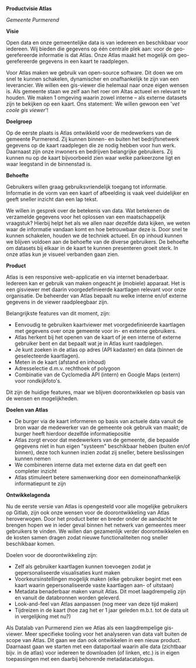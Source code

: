 **Productvisie Atlas**

_Gemeente Purmerend_

**Visie**

Open data en onze gemeentelijke data is van iedereen en beschikbaar voor iedereen. Wij bieden die gegevens op één centrale plek aan: voor de geo-gerefereerde informatie is dat Atlas. Onze Atlas maakt het mogelijk om geo-gerefereerde gegevens in een kaart te raadplegen.

Voor Atlas maken we gebruik van open-source software. Dit doen we om snel te kunnen schakelen, dynamischer en onafhankelijk te zijn van een leverancier. We willen een gis-viewer die helemaal naar onze eigen wensen is. Als gemeente staan we zelf aan het roer om Altas actueel en relevant te houden. We maken 1 omgeving waarin zowel interne – als externe datasets zijn te bekijken op een kaart. Ons statement: We willen gewoon een &#39;_vet coole gis viewer_&#39;!

**Doelgroep**

Op de eerste plaats is Atlas ontwikkeld voor de medewerkers van de gemeente Purmerend. Zij kunnen binnen- en buiten het bedrijfsnetwerk gegevens op de kaart raadplegen die ze nodig hebben voor hun werk. Daarnaast zijn onze inwoners en bedrijven belangrijke gebruikers. Zij kunnen nu op de kaart bijvoorbeeld zien waar welke parkeerzone ligt en waar leegstand in de binnenstad is.

**Behoefte**

Gebruikers willen graag gebruiksvriendelijk toegang tot informatie. Informatie in de vorm van een kaart of afbeelding is vaak veel duidelijker en geeft sneller inzicht dan een lap tekst.

We willen in gesprek over de betekenis van data. Wat betekenen de verzamelde gegevens voor het oplossen van een maatschappelijk vraagstuk? Hierbij helpt het als we allen naar dezelfde data kijken, we weten waar de informatie vandaan komt en hoe betrouwbaar deze is. Door snel te kunnen schakelen, houden we de techniek actueel. En op inhoud kunnen we blijven voldoen aan de behoefte van de diverse gebruikers. De behoefte om datasets bij elkaar in de kaart te kunnen presenteren groeit sterk. In onze atlas kun je visueel verbanden gaan zien.

**Product**

Atlas is een responsive web-applicatie en via internet benaderbaar. Iedereen kan er gebruik van maken ongeacht je (mobiele) apparaat. Het is een gisviewer met daarin voorgedefinieerde kaartlagen relevant voor onze organisatie. De beheerder van Atlas bepaalt nu welke interne en/of externe gegevens in de viewer raadpleegbaar zijn.

Belangrijkste features van dit moment, zijn:

- Eenvoudig te gebruiken kaartviewer met voorgedefinieerde kaartlagen met gegevens over onze gemeente voor in- en externe gebruikers.
- Atlas herkent bij het openen van de kaart of je een interne of externe gebruiker bent en dat bepaalt wat je in Atlas kunt raadplegen.
- Je kunt zoeken in de atlas op adres (API kadaster) en data (binnen de geselecteerde kaartlagen).
- Meten in de kaart (afstand en inhoud)
- Adresselectie d.m.v. rechthoek of polygoon
- Combinatie van de Cyclomedia API (intern) en Google Maps (extern) voor rondkijkfoto&#39;s.

Dit zijn de huidige features, maar we blijven doorontwikkelen op basis van de wensen en mogelijkheden.

**Doelen van Atlas**

- De burger via de kaart informeren op basis van actuele data vanuit de bron waar de medewerker van de gemeente ook gebruik van maakt; de burger heeft hierdoor dezelfde informatiepositie
- Atlas zorgt ervoor dat medewerkers van de gemeente, die bepaalde gegevens niet in hun eigen &quot;systeem&quot; beschikbaar hebben (buiten en/of binnen), deze toch kunnen inzien zodat zij sneller, betere beslissingen kunnen nemen
- We combineren interne data met externe data en dat geeft een completer inzicht
- Atlas stimuleert betere samenwerking door een domeinonafhankelijk informatiepunt te zijn

**Ontwikkelagenda**

Nu de eerste versie van Atlas is opengesteld voor alle mogelijke gebruikers op Gitlab, zijn ook onze wensen voor de doorontwikkeling van Atlas heroverwogen. Door het product beter en breder onder de aandacht te brengen hopen we in ieder geval binnen het netwerk van gemeentes meer gebruikers te vinden. We willen dan gezamenlijk verder doorontwikkelen en de kosten samen dragen zodat nieuwe functionaliteiten nog sneller beschikbaar komen.

Doelen voor de doorontwikkeling zijn:

- Zelf als gebruiker kaartlagen kunnen toevoegen zodat je gepersonaliseerde visualisaties kunt maken
- Voorkeursinstellingen mogelijk maken (elke gebruiker begint met een kaart waarin gepersonaliseerde vaste kaartlagen aan- of uitstaan)
- Metadata benaderbaar maken vanuit Atlas. Dit moet laagdrempelig zijn en vanuit de databronnen worden geleverd.
- Look-and-feel van Atlas aanpassen (nog meer van deze tijd maken)
- Tijdreizen in de kaart (hoe zag het er 1 jaar geleden m.b.t. tot de data uit in vergelijking met nu?)

Als Datalab van Purmerend zien we Atlas als een laagdrempelige gis-viewer. Meer specifieke tooling voor het analyseren van data valt buiten de scope van Atlas. Dit gaan we dan ook ontwikkelen in een nieuw product. Daarnaast gaan we starten met een dataportaal waarin alle data (zichtbaar bijv. in de atlas) voor iedereen te downloaden (of linken, etc.) is in eigen toepassingen met een daarbij behorende metadatacatalogus.